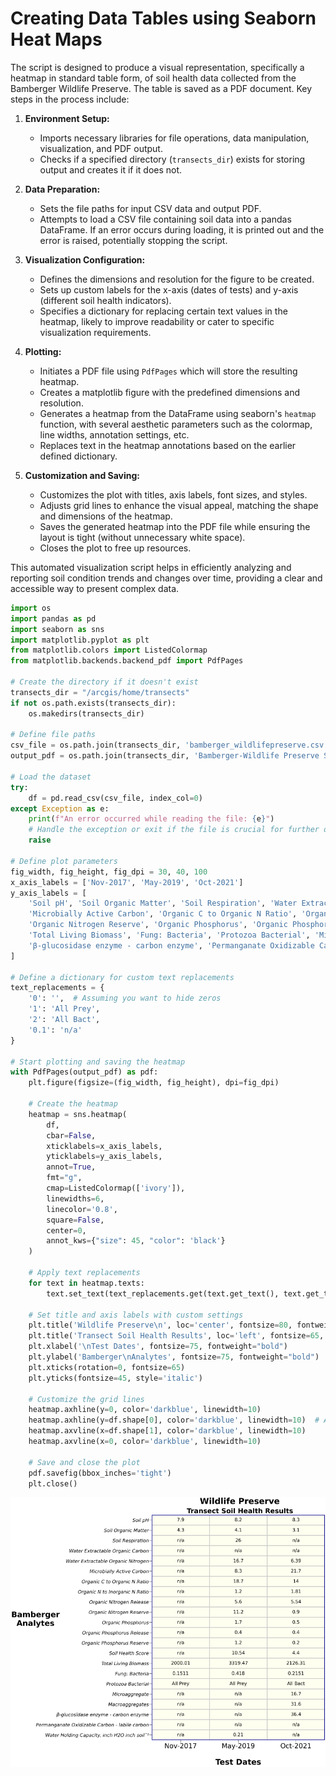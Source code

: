 # **Creating Data Tables using Seaborn Heat Maps**

The script is designed to produce a visual representation, specifically a heatmap in standard table form, of soil health data collected from the Bamberger Wildlife Preserve. The table is saved as a PDF document. Key steps in the process include:

1. **Environment Setup:**
   - Imports necessary libraries for file operations, data manipulation, visualization, and PDF output.
   - Checks if a specified directory (`transects_dir`) exists for storing output and creates it if it does not.

2. **Data Preparation:**
   - Sets the file paths for input CSV data and output PDF.
   - Attempts to load a CSV file containing soil data into a pandas DataFrame. If an error occurs during loading, it is printed out and the error is raised, potentially stopping the script.

3. **Visualization Configuration:**
   - Defines the dimensions and resolution for the figure to be created.
   - Sets up custom labels for the x-axis (dates of tests) and y-axis (different soil health indicators).
   - Specifies a dictionary for replacing certain text values in the heatmap, likely to improve readability or cater to specific visualization requirements.

4. **Plotting:**
   - Initiates a PDF file using `PdfPages` which will store the resulting heatmap.
   - Creates a matplotlib figure with the predefined dimensions and resolution.
   - Generates a heatmap from the DataFrame using seaborn's `heatmap` function, with several aesthetic parameters such as the colormap, line widths, annotation settings, etc.
   - Replaces text in the heatmap annotations based on the earlier defined dictionary.

5. **Customization and Saving:**
   - Customizes the plot with titles, axis labels, font sizes, and styles.
   - Adjusts grid lines to enhance the visual appeal, matching the shape and dimensions of the heatmap.
   - Saves the generated heatmap into the PDF file while ensuring the layout is tight (without unnecessary white space).
   - Closes the plot to free up resources.

This automated visualization script helps in efficiently analyzing and reporting soil condition trends and changes over time, providing a clear and accessible way to present complex data.

```python
import os
import pandas as pd
import seaborn as sns
import matplotlib.pyplot as plt
from matplotlib.colors import ListedColormap
from matplotlib.backends.backend_pdf import PdfPages

# Create the directory if it doesn't exist
transects_dir = "/arcgis/home/transects"
if not os.path.exists(transects_dir):
    os.makedirs(transects_dir)

# Define file paths
csv_file = os.path.join(transects_dir, 'bamberger_wildlifepreserve.csv')
output_pdf = os.path.join(transects_dir, 'Bamberger-Wildlife Preserve Soil Results.pdf')

# Load the dataset
try:
    df = pd.read_csv(csv_file, index_col=0)
except Exception as e:
    print(f"An error occurred while reading the file: {e}")
    # Handle the exception or exit if the file is crucial for further operations
    raise

# Define plot parameters
fig_width, fig_height, fig_dpi = 30, 40, 100
x_axis_labels = ['Nov-2017', 'May-2019', 'Oct-2021']
y_axis_labels = [
    'Soil pH', 'Soil Organic Matter', 'Soil Respiration', 'Water Extractable Organic Carbon', 'Water Extractable Organic Nitrogen',
    'Microbially Active Carbon', 'Organic C to Organic N Ratio', 'Organic N to Inorganic N Ratio', 'Organic Nitrogen Release',
    'Organic Nitrogen Reserve', 'Organic Phosphorus', 'Organic Phosphorus Release', 'Organic Phosphorus Reserve', 'Soil Health Score',
    'Total Living Biomass', 'Fung: Bacteria', 'Protozoa Bacterial', 'Microaggregate', 'Macroaggregates',
    'β-glucosidase enzyme - carbon enzyme', 'Permanganate Oxidizable Carbon - labile carbon', 'Water Holding Capacity, inch H2O inch soil¯¹'
]

# Define a dictionary for custom text replacements
text_replacements = {
    '0': '',  # Assuming you want to hide zeros
    '1': 'All Prey',
    '2': 'All Bact',
    '0.1': 'n/a'
}

# Start plotting and saving the heatmap
with PdfPages(output_pdf) as pdf:
    plt.figure(figsize=(fig_width, fig_height), dpi=fig_dpi)

    # Create the heatmap
    heatmap = sns.heatmap(
        df,
        cbar=False,
        xticklabels=x_axis_labels,
        yticklabels=y_axis_labels,
        annot=True,
        fmt="g",
        cmap=ListedColormap(['ivory']),
        linewidths=6,
        linecolor='0.8',
        square=False,
        center=0,
        annot_kws={"size": 45, "color": 'black'}
    )

    # Apply text replacements
    for text in heatmap.texts:
        text.set_text(text_replacements.get(text.get_text(), text.get_text()))

    # Set title and axis labels with custom settings
    plt.title('Wildlife Preserve\n', loc='center', fontsize=80, fontweight="bold")
    plt.title('Transect Soil Health Results', loc='left', fontsize=65, fontweight="bold")
    plt.xlabel('\nTest Dates', fontsize=75, fontweight="bold")
    plt.ylabel('Bamberger\nAnalytes', fontsize=75, fontweight="bold")
    plt.xticks(rotation=0, fontsize=65)
    plt.yticks(fontsize=45, style='italic')

    # Customize the grid lines
    heatmap.axhline(y=0, color='darkblue', linewidth=10)
    heatmap.axhline(y=df.shape[0], color='darkblue', linewidth=10)  # Adjusted to dataset size
    heatmap.axvline(x=df.shape[1], color='darkblue', linewidth=10)
    heatmap.axvline(x=0, color='darkblue', linewidth=10)

    # Save and close the plot
    pdf.savefig(bbox_inches='tight')
    plt.close()

```
![Soil Data Table](https://github.com/cartopher/Christopher.Charles---Data.GIS.Portfolio/blob/1a0a240a84774b9a2ce72106d737ad9acfb3d47d/output/images/SoilDataTable.png?raw=true "Soil Data Table Example")
